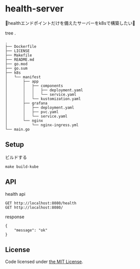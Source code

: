 # health-server
🐳healthエンドポイントだけを備えたサーバーをk8sで構築したい🐳

tree .
```
.
├── Dockerfile
├── LICENSE
├── Makefile
├── README.md
├── go.mod
├── go.sum
├── k8s
│   └── manifest
│       ├── app
│       │   ├── components
│       │   │   ├── deployment.yaml
│       │   │   └── service.yaml
│       │   └── kustomization.yaml
│       ├── grafana
│       │   ├── deployment.yaml
│       │   ├── pvc.yaml
│       │   └── service.yaml
│       └── nginx
│           └── nginx-ingress.yml
└── main.go
```

## Setup
ビルドする
```
make build-kube
```

## API
health api
```
GET http://localhost:8080/health
GET http://localhost:8080/
```

response
```
{
    "message": "ok"
}
```

 ## License
Code licensed under 
[the MIT License](https://github.com/seipan/health-server/blob/main/LICENSE).
